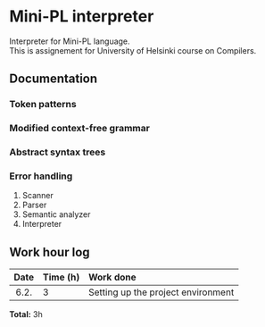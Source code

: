 # Mini-PL interpreter

Interpreter for Mini-PL language.  
This is assignement for University of Helsinki course on Compilers.

## Documentation

### Token patterns

### Modified context-free grammar

### Abstract syntax trees

### Error handling

1. Scanner
1. Parser
1. Semantic analyzer
1. Interpreter

## Work hour log

| Date | Time (h) | Work done                          |
| :--: | :------- | :--------------------------------- |
| 6.2. | 3        | Setting up the project environment |

**Total:** 3h
